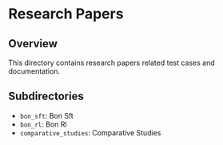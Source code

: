 # Research Papers

## Overview
This directory contains research papers related test cases and documentation.

## Subdirectories
- `bon_sft`: Bon Sft
- `bon_rl`: Bon Rl
- `comparative_studies`: Comparative Studies
